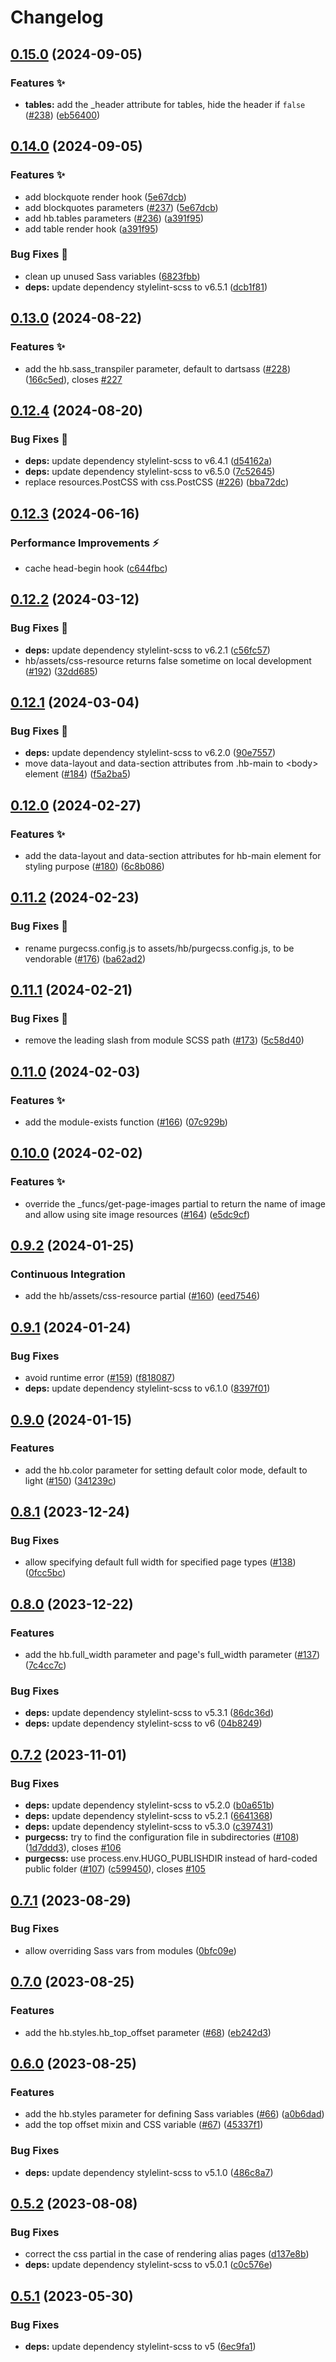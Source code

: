 # Changelog

## [0.15.0](https://github.com/hbstack/hb/compare/v0.14.0...v0.15.0) (2024-09-05)


### Features ✨

* **tables:** add the _header attribute for tables, hide the header if `false` ([#238](https://github.com/hbstack/hb/issues/238)) ([eb56400](https://github.com/hbstack/hb/commit/eb56400a29c8e56120f5b60ee13ad09ec23931dc))

## [0.14.0](https://github.com/hbstack/hb/compare/v0.13.0...v0.14.0) (2024-09-05)


### Features ✨

* add blockquote render hook ([5e67dcb](https://github.com/hbstack/hb/commit/5e67dcb7ff846ea04679cf737caeb8e14edc04cd))
* add blockquotes parameters ([#237](https://github.com/hbstack/hb/issues/237)) ([5e67dcb](https://github.com/hbstack/hb/commit/5e67dcb7ff846ea04679cf737caeb8e14edc04cd))
* add hb.tables parameters ([#236](https://github.com/hbstack/hb/issues/236)) ([a391f95](https://github.com/hbstack/hb/commit/a391f952329239389937ac02a3f25cb36cfc8e5a))
* add table render hook ([a391f95](https://github.com/hbstack/hb/commit/a391f952329239389937ac02a3f25cb36cfc8e5a))


### Bug Fixes 🐞

* clean up unused Sass variables ([6823fbb](https://github.com/hbstack/hb/commit/6823fbbbcec92f0879f05b54e02a7d566f3f2280))
* **deps:** update dependency stylelint-scss to v6.5.1 ([dcb1f81](https://github.com/hbstack/hb/commit/dcb1f81ac1adbf6a2aaa0a3fca19945c646469c6))

## [0.13.0](https://github.com/hbstack/hb/compare/v0.12.4...v0.13.0) (2024-08-22)


### Features ✨

* add the hb.sass_transpiler parameter, default to dartsass ([#228](https://github.com/hbstack/hb/issues/228)) ([166c5ed](https://github.com/hbstack/hb/commit/166c5edc62039b4163a6ebc3edbb1e715b8b1e41)), closes [#227](https://github.com/hbstack/hb/issues/227)

## [0.12.4](https://github.com/hbstack/hb/compare/v0.12.3...v0.12.4) (2024-08-20)


### Bug Fixes 🐞

* **deps:** update dependency stylelint-scss to v6.4.1 ([d54162a](https://github.com/hbstack/hb/commit/d54162acdbeef8fa9130fe56e0b6ede267f6f765))
* **deps:** update dependency stylelint-scss to v6.5.0 ([7c52645](https://github.com/hbstack/hb/commit/7c526453e140bf689d21ed6f62fcc71eb839ab85))
* replace resources.PostCSS with css.PostCSS ([#226](https://github.com/hbstack/hb/issues/226)) ([bba72dc](https://github.com/hbstack/hb/commit/bba72dccedcaee8fa7fd6c06b8da31043e1f42ab))

## [0.12.3](https://github.com/hbstack/hb/compare/v0.12.2...v0.12.3) (2024-06-16)


### Performance Improvements ⚡️

* cache head-begin hook ([c644fbc](https://github.com/hbstack/hb/commit/c644fbca4e9ff9acb92f9a2c10ac95704ba54e76))

## [0.12.2](https://github.com/hbstack/hb/compare/v0.12.1...v0.12.2) (2024-03-12)


### Bug Fixes 🐞

* **deps:** update dependency stylelint-scss to v6.2.1 ([c56fc57](https://github.com/hbstack/hb/commit/c56fc57793c78d314229a0f945783954c9ccad2b))
* hb/assets/css-resource returns false sometime on local development ([#192](https://github.com/hbstack/hb/issues/192)) ([32dd685](https://github.com/hbstack/hb/commit/32dd685874399935c2fc5762883df3ef569f8a0e))

## [0.12.1](https://github.com/hbstack/hb/compare/v0.12.0...v0.12.1) (2024-03-04)


### Bug Fixes 🐞

* **deps:** update dependency stylelint-scss to v6.2.0 ([90e7557](https://github.com/hbstack/hb/commit/90e75576a7c516fcf6fdbf562839fc9d23be394b))
* move data-layout and data-section attributes from .hb-main to &lt;body&gt; element ([#184](https://github.com/hbstack/hb/issues/184)) ([f5a2ba5](https://github.com/hbstack/hb/commit/f5a2ba5f04c7b82d63ef986768340b64c2fa805b))

## [0.12.0](https://github.com/hbstack/hb/compare/v0.11.2...v0.12.0) (2024-02-27)


### Features ✨

* add the data-layout and data-section attributes for hb-main element for styling purpose ([#180](https://github.com/hbstack/hb/issues/180)) ([6c8b086](https://github.com/hbstack/hb/commit/6c8b0864482ad5e993163d739a67da4f8a08afc2))

## [0.11.2](https://github.com/hbstack/hb/compare/v0.11.1...v0.11.2) (2024-02-23)


### Bug Fixes 🐞

* rename purgecss.config.js to assets/hb/purgecss.config.js, to be vendorable ([#176](https://github.com/hbstack/hb/issues/176)) ([ba62ad2](https://github.com/hbstack/hb/commit/ba62ad2da403e665aad27872138d9112d9b028d4))

## [0.11.1](https://github.com/hbstack/hb/compare/v0.11.0...v0.11.1) (2024-02-21)


### Bug Fixes 🐞

* remove the leading slash from module SCSS path ([#173](https://github.com/hbstack/hb/issues/173)) ([5c58d40](https://github.com/hbstack/hb/commit/5c58d40a8b69f711b20fc8ffa30e11ac28af4f4e))

## [0.11.0](https://github.com/hbstack/hb/compare/v0.10.0...v0.11.0) (2024-02-03)


### Features ✨

* add the module-exists function ([#166](https://github.com/hbstack/hb/issues/166)) ([07c929b](https://github.com/hbstack/hb/commit/07c929b1db6fab0b37737bcbfb9c1dabbe21342b))

## [0.10.0](https://github.com/hbstack/hb/compare/v0.9.2...v0.10.0) (2024-02-02)


### Features ✨

* override the _funcs/get-page-images partial to return the name of image and allow using site image resources ([#164](https://github.com/hbstack/hb/issues/164)) ([e5dc9cf](https://github.com/hbstack/hb/commit/e5dc9cf896b0b3880a39ef2aa5fa90371355311c))

## [0.9.2](https://github.com/hbstack/hb/compare/v0.9.1...v0.9.2) (2024-01-25)


### Continuous Integration

* add the hb/assets/css-resource partial ([#160](https://github.com/hbstack/hb/issues/160)) ([eed7546](https://github.com/hbstack/hb/commit/eed75468180c72df0906758808206944a51b432b))

## [0.9.1](https://github.com/hbstack/hb/compare/v0.9.0...v0.9.1) (2024-01-24)


### Bug Fixes

* avoid runtime error ([#159](https://github.com/hbstack/hb/issues/159)) ([f818087](https://github.com/hbstack/hb/commit/f818087bb63416cc45eb7da856cc49b82e2c4cc8))
* **deps:** update dependency stylelint-scss to v6.1.0 ([8397f01](https://github.com/hbstack/hb/commit/8397f010a5fa0475f7bf31f895b93744f2286224))

## [0.9.0](https://github.com/hbstack/hb/compare/v0.8.1...v0.9.0) (2024-01-15)


### Features

* add the hb.color parameter for setting default color mode, default to light ([#150](https://github.com/hbstack/hb/issues/150)) ([341239c](https://github.com/hbstack/hb/commit/341239c1a8798b544393762117ad819a49746701))

## [0.8.1](https://github.com/hbstack/hb/compare/v0.8.0...v0.8.1) (2023-12-24)


### Bug Fixes

* allow specifying default full width for specified page types ([#138](https://github.com/hbstack/hb/issues/138)) ([0fcc5bc](https://github.com/hbstack/hb/commit/0fcc5bc339486d29509d0146b59083fca0826135))

## [0.8.0](https://github.com/hbstack/hb/compare/v0.7.2...v0.8.0) (2023-12-22)


### Features

* add the hb.full_width parameter and page's full_width parameter ([#137](https://github.com/hbstack/hb/issues/137)) ([7c4cc7c](https://github.com/hbstack/hb/commit/7c4cc7cf5b6e33c66c82dabab9e235de4aa815b7))


### Bug Fixes

* **deps:** update dependency stylelint-scss to v5.3.1 ([86dc36d](https://github.com/hbstack/hb/commit/86dc36dacd527d9587f137b78a90e363b5d5a75b))
* **deps:** update dependency stylelint-scss to v6 ([04b8249](https://github.com/hbstack/hb/commit/04b824938cc48b2c73faaad0186ae4963c84e88b))

## [0.7.2](https://github.com/hbstack/hb/compare/v0.7.1...v0.7.2) (2023-11-01)


### Bug Fixes

* **deps:** update dependency stylelint-scss to v5.2.0 ([b0a651b](https://github.com/hbstack/hb/commit/b0a651b1f6e37013bd226f512f0008ef3e09b04d))
* **deps:** update dependency stylelint-scss to v5.2.1 ([6641368](https://github.com/hbstack/hb/commit/6641368ba69acf8edb6f922529ef1115b6e6b73a))
* **deps:** update dependency stylelint-scss to v5.3.0 ([c397431](https://github.com/hbstack/hb/commit/c39743112412d7622c9a0e2a2d3e7450beb1411c))
* **purgecss:** try to find the configuration file in subdirectories ([#108](https://github.com/hbstack/hb/issues/108)) ([1d7ddd3](https://github.com/hbstack/hb/commit/1d7ddd30f31240f6ab55b5fd6d8e2d08cacc194b)), closes [#106](https://github.com/hbstack/hb/issues/106)
* **purgecss:** use process.env.HUGO_PUBLISHDIR instead of hard-coded public folder ([#107](https://github.com/hbstack/hb/issues/107)) ([c599450](https://github.com/hbstack/hb/commit/c599450f3fb9cd826d57eb1e4ad2c336168dc298)), closes [#105](https://github.com/hbstack/hb/issues/105)

## [0.7.1](https://github.com/hbstack/hb/compare/v0.7.0...v0.7.1) (2023-08-29)


### Bug Fixes

* allow overriding Sass vars from modules ([0bfc09e](https://github.com/hbstack/hb/commit/0bfc09e43806867b58a83505fdfd85c9067aa94e))

## [0.7.0](https://github.com/hbstack/hb/compare/v0.6.0...v0.7.0) (2023-08-25)


### Features

* add the hb.styles.hb_top_offset parameter ([#68](https://github.com/hbstack/hb/issues/68)) ([eb242d3](https://github.com/hbstack/hb/commit/eb242d30e4b0a978df9c4e27fd3e28f7d80e086a))

## [0.6.0](https://github.com/hbstack/hb/compare/v0.5.2...v0.6.0) (2023-08-25)


### Features

* add the hb.styles parameter for defining Sass variables ([#66](https://github.com/hbstack/hb/issues/66)) ([a0b6dad](https://github.com/hbstack/hb/commit/a0b6dad482bec2afcde0570d6ca22c5e837f28aa))
* add the top offset mixin and CSS variable ([#67](https://github.com/hbstack/hb/issues/67)) ([45337f1](https://github.com/hbstack/hb/commit/45337f1d54c4627df4bfd90a6d1262602aeb323d))


### Bug Fixes

* **deps:** update dependency stylelint-scss to v5.1.0 ([486c8a7](https://github.com/hbstack/hb/commit/486c8a7b4352d1d7422b068d4a79a208fed033e5))

## [0.5.2](https://github.com/hbstack/hb/compare/v0.5.1...v0.5.2) (2023-08-08)


### Bug Fixes

* correct the css partial in the case of rendering alias pages ([d137e8b](https://github.com/hbstack/hb/commit/d137e8b73944f495570cf7189a0e3d2033dbf322))
* **deps:** update dependency stylelint-scss to v5.0.1 ([c0c576e](https://github.com/hbstack/hb/commit/c0c576e43ad44955fcd6898a97b7bd81e611cc58))

## [0.5.1](https://github.com/hbstack/hb/compare/v0.5.0...v0.5.1) (2023-05-30)


### Bug Fixes

* **deps:** update dependency stylelint-scss to v5 ([6ec9fa1](https://github.com/hbstack/hb/commit/6ec9fa181329df64d7b3f5bfc6b6ffd4277824b7))
